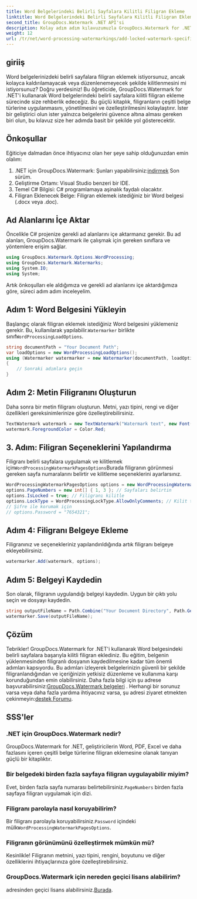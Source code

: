 ```yaml
---
title: Word Belgelerindeki Belirli Sayfalara Kilitli Filigran Ekleme
linktitle: Word Belgelerindeki Belirli Sayfalara Kilitli Filigran Ekleme
second_title: GroupDocs.Watermark .NET API'si
description: Kolay adım adım kılavuzumuzla GroupDocs.Watermark for .NET'i kullanarak Word belgelerindeki belirli sayfalara nasıl kilitli filigran ekleyeceğinizi öğrenin.
weight: 12
url: /tr/net/word-processing-watermarkings/add-locked-watermark-specific-pages-word-docs/
---
```

## giriiş
Word belgelerinizdeki belirli sayfalara filigran eklemek istiyorsunuz, ancak kolayca kaldırılamayacak veya düzenlenemeyecek şekilde kilitlenmesini mi istiyorsunuz? Doğru yerdesiniz! Bu öğreticide, GroupDocs.Watermark for .NET'i kullanarak Word belgelerindeki belirli sayfalara kilitli filigran ekleme sürecinde size rehberlik edeceğiz. Bu güçlü kitaplık, filigranların çeşitli belge türlerine uygulanmasını, yönetilmesini ve özelleştirilmesini kolaylaştırır. İster bir geliştirici olun ister yalnızca belgelerini güvence altına alması gereken biri olun, bu kılavuz size her adımda basit bir şekilde yol gösterecektir.
## Önkoşullar
Eğiticiye dalmadan önce ihtiyacınız olan her şeye sahip olduğunuzdan emin olalım:
1.  .NET için GroupDocs.Watermark: Şunları yapabilirsiniz:[indirmek](https://releases.groupdocs.com/Watermark/net/) Son sürüm.
2. Geliştirme Ortamı: Visual Studio benzeri bir IDE.
3. Temel C# Bilgisi: C# programlamaya aşinalık faydalı olacaktır.
4. Filigran Eklenecek Belge: Filigran eklemek istediğiniz bir Word belgesi (.docx veya .doc).
## Ad Alanlarını İçe Aktar
Öncelikle C# projenize gerekli ad alanlarını içe aktarmanız gerekir. Bu ad alanları, GroupDocs.Watermark ile çalışmak için gereken sınıflara ve yöntemlere erişim sağlar.
```csharp
using GroupDocs.Watermark.Options.WordProcessing;
using GroupDocs.Watermark.Watermarks;
using System.IO;
using System;
```
Artık önkoşulları ele aldığımıza ve gerekli ad alanlarını içe aktardığımıza göre, süreci adım adım inceleyelim.
## Adım 1: Word Belgesini Yükleyin
 Başlangıç olarak filigran eklemek istediğiniz Word belgesini yüklemeniz gerekir. Bu, kullanılarak yapılabilir.`Watermarker` birlikte sınıf`WordProcessingLoadOptions`.
```csharp
string documentPath = "Your Document Path";
var loadOptions = new WordProcessingLoadOptions();
using (Watermarker watermarker = new Watermarker(documentPath, loadOptions))
{
    // Sonraki adımlara geçin
}
```
## Adım 2: Metin Filigranını Oluşturun
Daha sonra bir metin filigranı oluşturun. Metni, yazı tipini, rengi ve diğer özellikleri gereksinimlerinize göre özelleştirebilirsiniz.
```csharp
TextWatermark watermark = new TextWatermark("Watermark text", new Font("Arial", 19));
watermark.ForegroundColor = Color.Red;
```
## 3. Adım: Filigran Seçeneklerini Yapılandırma
 Filigranı belirli sayfalara uygulamak ve kilitlemek için`WordProcessingWatermarkPagesOptions`Burada filigranın görünmesi gereken sayfa numaralarını belirtir ve kilitleme seçeneklerini ayarlarsınız.
```csharp
WordProcessingWatermarkPagesOptions options = new WordProcessingWatermarkPagesOptions();
options.PageNumbers = new int[] { 1, 3 }; // Sayfaları belirtin
options.IsLocked = true; // Filigranı kilitle
options.LockType = WordProcessingLockType.AllowOnlyComments; // Kilit türünü ayarla
// Şifre ile korumak için
// options.Password = "7654321";
```
## Adım 4: Filigranı Belgeye Ekleme
Filigranınız ve seçenekleriniz yapılandırıldığında artık filigranı belgeye ekleyebilirsiniz.
```csharp
watermarker.Add(watermark, options);
```
## Adım 5: Belgeyi Kaydedin
Son olarak, filigranın uygulandığı belgeyi kaydedin. Uygun bir çıktı yolu seçin ve dosyayı kaydedin.
```csharp
string outputFileName = Path.Combine("Your Document Directory", Path.GetFileName(documentPath));
watermarker.Save(outputFileName);
```
## Çözüm
Tebrikler! GroupDocs.Watermark for .NET'i kullanarak Word belgesindeki belirli sayfalara başarıyla kilitli filigran eklediniz. Bu eğitim, belgenin yüklenmesinden filigranlı dosyanın kaydedilmesine kadar tüm önemli adımları kapsıyordu. Bu adımları izleyerek belgelerinizin güvenli bir şekilde filigranlandığından ve içeriğinizin yetkisiz düzenleme ve kullanıma karşı korunduğundan emin olabilirsiniz.
 Daha fazla bilgi için şu adrese başvurabilirsiniz:[GroupDocs.Watermark belgeleri](https://tutorials.groupdocs.com/Watermark/net/) . Herhangi bir sorunuz varsa veya daha fazla yardıma ihtiyacınız varsa, şu adresi ziyaret etmekten çekinmeyin:[destek Forumu](https://forum.groupdocs.com/c/watermark/19).
## SSS'ler
### .NET için GroupDocs.Watermark nedir?
GroupDocs.Watermark for .NET, geliştiricilerin Word, PDF, Excel ve daha fazlasını içeren çeşitli belge türlerine filigran eklemesine olanak tanıyan güçlü bir kitaplıktır.
### Bir belgedeki birden fazla sayfaya filigran uygulayabilir miyim?
 Evet, birden fazla sayfa numarası belirtebilirsiniz.`PageNumbers` birden fazla sayfaya filigran uygulamak için dizi.
### Filigranı parolayla nasıl koruyabilirim?
 Bir filigranı parolayla koruyabilirsiniz.`Password` içindeki mülk`WordProcessingWatermarkPagesOptions`.
### Filigranın görünümünü özelleştirmek mümkün mü?
Kesinlikle! Filigranın metnini, yazı tipini, rengini, boyutunu ve diğer özelliklerini ihtiyaçlarınıza göre özelleştirebilirsiniz.
### GroupDocs.Watermark için nereden geçici lisans alabilirim?
 adresinden geçici lisans alabilirsiniz.[Burada](https://purchase.groupdocs.com/temporary-license/).